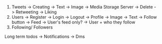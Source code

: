 1. Tweets
   -> Creating
        -> Text
        -> Image -> Media Storage Server
    -> Delete
    -> Retweeting
    -> Liking
2. Users
   -> Register
   -> Login
   -> Logout
   -> Profile
        -> Image
        -> Text
        -> Follow button
    -> Feed
        -> User's feed only?
        -> User + who they follow
3. Following/ Followers

Long term todos
    -> Notifications
    -> Dms
